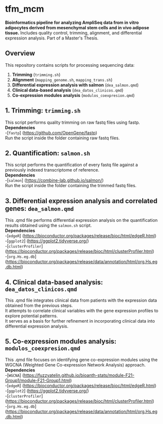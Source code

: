 # tfm_mcm
**Bioinformatics pipeline for analyzing AmpliSeq data from in vitro adipocytes derived from mesenchymal stem cells and in vivo adipose tissue.** Includes quality control, trimming, alignment, and differential expression analysis. Part of a Master's Thesis. 
## Overview
This repository contains scripts for processing sequencing data:
1. **Trimming** (`trimming.sh`)
2. **Alignment** (`mapping_genome.sh`, `mapping_trans.sh`)
3. **Differential expression analysis with salmon** (`dea_salmon.qmd`)
4. **Clinical data-based analysis** (`dea_datos_clinicos.qmd`)
5. **Co-expression modules analysis** (`modulos_coexpresion.qmd`)  
## **1. Trimming: `trimming.sh`**
This script performs quality trimming on raw fastq files using fastp.   
**Dependencies**    
-[`fastp`] (https://github.com/OpenGene/fastp)  
Run the script inside the folder containing raw fastq files.

## **2. Quantification: `salmon.sh`**
This script performs the quantification of every fastq file against a previously indexed transcriptome of reference.       
**Dependencies**   
-[`salmon`] (https://combine-lab.github.io/salmon/)  
Run the script inside the folder containing the trimmed fastq files. 

## **3. Differential expression analysis and correlated genes: `dea_salmon.qmd`** 
This .qmd file performs differential expression analysis on the quantification results obtained using the `salmon.sh` script.      
**Dependencies**   
-[`edgeR`] (https://bioconductor.org/packages/release/bioc/html/edgeR.html)  
-[`ggplot2`] (https://ggplot2.tidyverse.org/)  
-[`clusterProfiler`] (https://bioconductor.org/packages/release/bioc/html/clusterProfiler.html)  
-[`org.Hs.eg.db`] (https://bioconductor.org/packages/release/data/annotation/html/org.Hs.eg.db.html)   

## **4. Clinical data-based analysis: `dea_datos_clinicos.qmd`**
This .qmd file integrates clinical data from patients with the expression data obtained from the previous steps.  
It attempts to correlate clinical variables with the gene expression profiles to explore potential patterns.  
It serves as a basis for further refinement in incorporating clinical data into differential expression analysis.  

## **5. Co-expression modules analysis: `modulos_coexpresion.qmd`**  
This .qmd file focuses on identifying gene co-expression modules using the WGCNA  (Weighted Gene Co-expression Network Analysis) approach.   
**Dependencies**   
-[`WGCNA`] (https://fuzzyatelin.github.io/bioanth-stats/module-F21-Group1/module-F21-Group1.html)  
-[`edgeR`] (https://bioconductor.org/packages/release/bioc/html/edgeR.html)  
-[`ggplot2`] (https://ggplot2.tidyverse.org/)  
-[`clusterProfiler`] (https://bioconductor.org/packages/release/bioc/html/clusterProfiler.html)  
-[`org.Hs.eg.db`] (https://bioconductor.org/packages/release/data/annotation/html/org.Hs.eg.db.html)  



